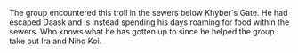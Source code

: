 The group encountered this troll in the sewers below Khyber's Gate. He had escaped Daask and is instead spending his days roaming for food within the sewers. Who knows what he has gotten up to since he helped the group take out Ira and Niho Koi.